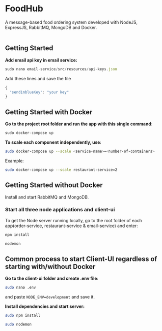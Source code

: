 # FoodHub

A message-based food ordering system developed with NodeJS, ExpressJS, RabbitMQ, MongoDB and Docker. <br><br>

## Getting Started
**Add email api key in email service:**  

  ```javascript
  sudo nano email-service/src/resources/api-keys.json
  ```
  Add these lines and save the file
  ```javascript
  {
    "sendinblueKey": "your key"
  }
  ```

## Getting Started with Docker
**Go to the project root folder and run the app with this single command:**  

  ```javascript
  sudo docker-compose up
  ```

**To scale each component independently, use:**
  ```bash
  sudo docker-compose up --scale <service-name>=<number-of-containers>
  ```

Example:
  ```bash
  sudo docker-compose up --scale restaurant-service=2
  ```
## Getting Started without Docker
Install and start RabbitMQ and MongoDB. </br>

### Start all three node applications and client-ui
To get the Node server running locally, go to the root folder of each app(order-service, restaurant-service & email-service) and enter:

```sh
npm install
```

```sh
nodemon
```

## Common process to start Client-UI regardless of starting with/without Docker

**Go to the client-ui folder and create .env file:**
  ```bash
  sudo nano .env
  ```
and paste `NODE_ENV=development` and save it.

**Install dependencies and start server:**
  ```bash
  sudo npm install
  ```
  
  ```bash
  sudo nodemon
  ```

